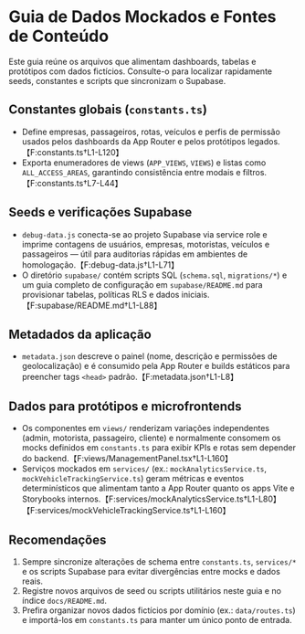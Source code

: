 # Guia de Dados Mockados e Fontes de Conteúdo

Este guia reúne os arquivos que alimentam dashboards, tabelas e protótipos com dados fictícios. Consulte-o para localizar rapidamente seeds, constantes e scripts que sincronizam o Supabase.

## Constantes globais (`constants.ts`)
- Define empresas, passageiros, rotas, veículos e perfis de permissão usados pelos dashboards da App Router e pelos protótipos legados.【F:constants.ts†L1-L120】
- Exporta enumeradores de views (`APP_VIEWS`, `VIEWS`) e listas como `ALL_ACCESS_AREAS`, garantindo consistência entre modais e filtros.【F:constants.ts†L7-L44】

## Seeds e verificações Supabase
- `debug-data.js` conecta-se ao projeto Supabase via service role e imprime contagens de usuários, empresas, motoristas, veículos e passageiros — útil para auditorias rápidas em ambientes de homologação.【F:debug-data.js†L1-L71】
- O diretório `supabase/` contém scripts SQL (`schema.sql`, `migrations/*`) e um guia completo de configuração em `supabase/README.md` para provisionar tabelas, políticas RLS e dados iniciais.【F:supabase/README.md†L1-L88】

## Metadados da aplicação
- `metadata.json` descreve o painel (nome, descrição e permissões de geolocalização) e é consumido pela App Router e builds estáticos para preencher tags `<head>` padrão.【F:metadata.json†L1-L8】

## Dados para protótipos e microfrontends
- Os componentes em `views/` renderizam variações independentes (admin, motorista, passageiro, cliente) e normalmente consomem os mocks definidos em `constants.ts` para exibir KPIs e rotas sem depender do backend.【F:views/ManagementPanel.tsx†L1-L160】
- Serviços mockados em `services/` (ex.: `mockAnalyticsService.ts`, `mockVehicleTrackingService.ts`) geram métricas e eventos determinísticos que alimentam tanto a App Router quanto os apps Vite e Storybooks internos.【F:services/mockAnalyticsService.ts†L1-L80】【F:services/mockVehicleTrackingService.ts†L1-L160】

## Recomendações
1. Sempre sincronize alterações de schema entre `constants.ts`, `services/*` e os scripts Supabase para evitar divergências entre mocks e dados reais.
2. Registre novos arquivos de seed ou scripts utilitários neste guia e no índice `docs/README.md`.
3. Prefira organizar novos dados fictícios por domínio (ex.: `data/routes.ts`) e importá-los em `constants.ts` para manter um único ponto de entrada.
